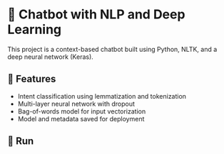 # 🤖 Chatbot with NLP and Deep Learning

This project is a context-based chatbot built using Python, NLTK, and a deep neural network (Keras).

## 🧠 Features
- Intent classification using lemmatization and tokenization
- Multi-layer neural network with dropout
- Bag-of-words model for input vectorization
- Model and metadata saved for deployment

## 🚀 Run
